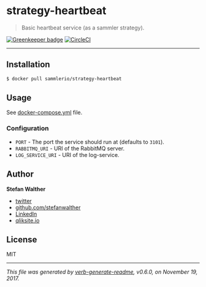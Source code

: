 # strategy-heartbeat

> Basic heartbeat service (as a sammler strategy).

[![Greenkeeper badge](https://badges.greenkeeper.io/sammler/strategy-heartbeat.svg)](https://greenkeeper.io/)
[![CircleCI](https://img.shields.io/circleci/project/github/sammler/strategy-heartbeat.svg)](https://circleci.com/gh/sammler/strategy-heartbeat)

---

## Installation

```sh
$ docker pull sammlerio/strategy-heartbeat
```

## Usage

See [docker-compose.yml](./docker-compose.yml) file.

### Configuration

- `PORT` - The port the service should run at (defaults to `3101`).
- `RABBITMQ_URI` - URI of the RabbitMQ server.
- `LOG_SERVICE_URI` -  URI of the log-service.

## Author
**Stefan Walther**

* [twitter](http://twitter.com/waltherstefan)
* [github.com/stefanwalther](http://github.com/stefanwalther)
* [LinkedIn](https://www.linkedin.com/in/stefanwalther/)
* [qliksite.io](http://qliksite.io)

## License
MIT

***

_This file was generated by [verb-generate-readme](https://github.com/verbose/verb-generate-readme), v0.6.0, on November 19, 2017._

